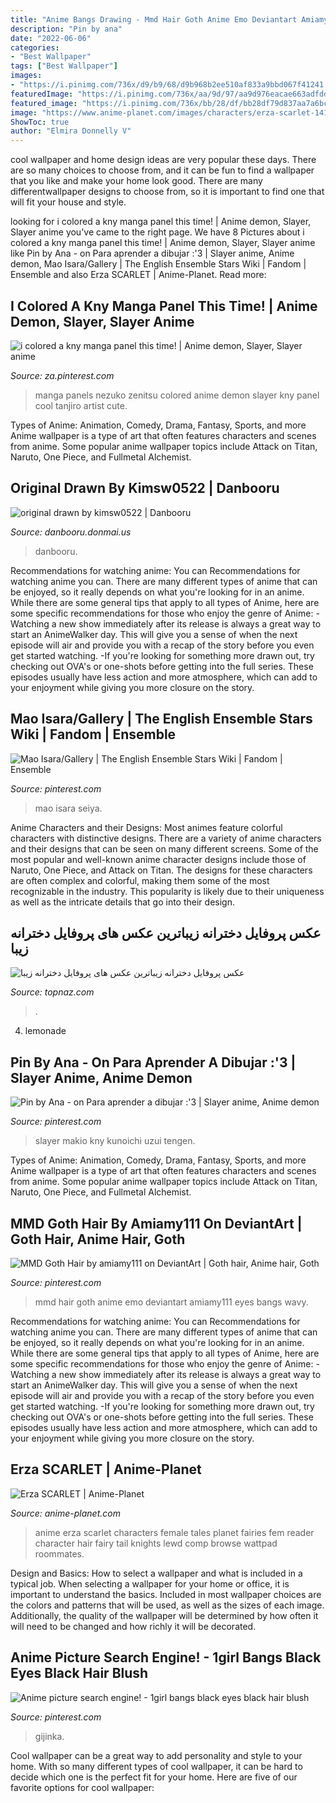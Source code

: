 ```yaml
---
title: "Anime Bangs Drawing - Mmd Hair Goth Anime Emo Deviantart Amiamy111 Eyes Bangs Wavy"
description: "Pin by ana"
date: "2022-06-06"
categories:
- "Best Wallpaper"
tags: ["Best Wallpaper"]
images:
- "https://i.pinimg.com/736x/d9/b9/68/d9b968b2ee510af833a9bbd067f41241.jpg"
featuredImage: "https://i.pinimg.com/736x/aa/9d/97/aa9d976eacae663adfdd837f5468db63.jpg"
featured_image: "https://i.pinimg.com/736x/bb/28/df/bb28df79d837aa7a6bc765b39b991327--goth-hair-emo-hair.jpg"
image: "https://www.anime-planet.com/images/characters/erza-scarlet-1419.jpg"
ShowToc: true
author: "Elmira Donnelly V"
---
```



cool wallpaper and home design ideas are very popular these days. There are so many choices to choose from, and it can be fun to find a wallpaper that you like and make your home look good. There are many differentwallpaper designs to choose from, so it is important to find one that will fit your house and style.

	

		
looking for i colored a kny manga panel this time! | Anime demon, Slayer, Slayer anime you've came to the right page. We have 8 Pictures about i colored a kny manga panel this time! | Anime demon, Slayer, Slayer anime like Pin by Ana - on Para aprender a dibujar :&#039;3 | Slayer anime, Anime demon, Mao Isara/Gallery | The English Ensemble Stars Wiki | Fandom | Ensemble and also Erza SCARLET | Anime-Planet. Read more:
		
    
## I Colored A Kny Manga Panel This Time! | Anime Demon, Slayer, Slayer Anime

<img loading=lazy src="https://i.pinimg.com/736x/c5/c2/a6/c5c2a65851065a2b0fecfeac3cb03f98.jpg" onerror="this.onerror=null;this.src='https://tse3.mm.bing.net/th?id=OIP.4QYJ34WUXmGmMaYRIddLTgHaLh&amp;pid=15.1';" alt="i colored a kny manga panel this time! | Anime demon, Slayer, Slayer anime">

_Source: za.pinterest.com_

>manga panels nezuko zenitsu colored anime demon slayer kny panel cool tanjiro artist cute. 

	

Types of Anime: Animation, Comedy, Drama, Fantasy, Sports, and more
Anime wallpaper is a type of art that often features characters and scenes from anime. Some popular anime wallpaper topics include Attack on Titan, Naruto, One Piece, and Fullmetal Alchemist.

    
## Original Drawn By Kimsw0522 | Danbooru

<img loading=lazy src="https://cdn.donmai.us/sample/66/cd/sample-66cd2ad286891a7a11b657581f54d187.jpg" onerror="this.onerror=null;this.src='https://tse4.mm.bing.net/th?id=OIP._xdfrZNI1LVeaIVURukGGAHaKl&amp;pid=15.1';" alt="original drawn by kimsw0522 | Danbooru">

_Source: danbooru.donmai.us_

>danbooru. 

	

Recommendations for watching anime: You can
Recommendations for watching anime you can. There are many different types of anime that can be enjoyed, so it really depends on what you're looking for in an anime. While there are some general tips that apply to all types of Anime, here are some specific recommendations for those who enjoy the genre of Anime: 
-Watching a new show immediately after its release is always a great way to start an AnimeWalker day. This will give you a sense of when the next episode will air and provide you with a recap of the story before you even get started watching. 
-If you're looking for something more drawn out, try checking out OVA's or one-shots before getting into the full series. These episodes usually have less action and more atmosphere, which can add to your enjoyment while giving you more closure on the story.

    
## Mao Isara/Gallery | The English Ensemble Stars Wiki | Fandom | Ensemble

<img loading=lazy src="https://i.pinimg.com/736x/aa/9d/97/aa9d976eacae663adfdd837f5468db63.jpg" onerror="this.onerror=null;this.src='https://tse4.mm.bing.net/th?id=OIP.0c8z0TbCZstaouNGLKv58wHaJN&amp;pid=15.1';" alt="Mao Isara/Gallery | The English Ensemble Stars Wiki | Fandom | Ensemble">

_Source: pinterest.com_

>mao isara seiya. 

	

Anime Characters and their Designs: Most animes feature colorful characters with distinctive designs.
There are a variety of anime characters and their designs that can be seen on many different screens. Some of the most popular and well-known anime character designs include those of Naruto, One Piece, and Attack on Titan. The designs for these characters are often complex and colorful, making them some of the most recognizable in the industry. This popularity is likely due to their uniqueness as well as the intricate details that go into their design.

    
## عکس پروفایل دخترانه زیباترین عکس های پروفایل دخترانه زیبا

<img loading=lazy src="https://dl.topnaz.com/2017/05/Profile-Girl-20.jpg" onerror="this.onerror=null;this.src='https://tse3.mm.bing.net/th?id=OIP.i4hdSQ6gkW1DN6vl0nHXpgAAAA&amp;pid=15.1';" alt="عکس پروفایل دخترانه زیباترین عکس های پروفایل دخترانه زیبا">

_Source: topnaz.com_

>. 

	

4. lemonade 

    
## Pin By Ana - On Para Aprender A Dibujar :&#039;3 | Slayer Anime, Anime Demon

<img loading=lazy src="https://i.pinimg.com/736x/d9/b9/68/d9b968b2ee510af833a9bbd067f41241.jpg" onerror="this.onerror=null;this.src='https://tse4.mm.bing.net/th?id=OIP.b4Pv_Cg4LUowt5bNZkWCSQAAAA&amp;pid=15.1';" alt="Pin by Ana - on Para aprender a dibujar :&#039;3 | Slayer anime, Anime demon">

_Source: pinterest.com_

>slayer makio kny kunoichi uzui tengen. 

	

Types of Anime: Animation, Comedy, Drama, Fantasy, Sports, and more
Anime wallpaper is a type of art that often features characters and scenes from anime. Some popular anime wallpaper topics include Attack on Titan, Naruto, One Piece, and Fullmetal Alchemist.

    
## MMD Goth Hair By Amiamy111 On DeviantArt | Goth Hair, Anime Hair, Goth

<img loading=lazy src="https://i.pinimg.com/736x/bb/28/df/bb28df79d837aa7a6bc765b39b991327--goth-hair-emo-hair.jpg" onerror="this.onerror=null;this.src='https://tse2.mm.bing.net/th?id=OIP.1GBA1LpkJ3elx4qr0sw4bQHaEi&amp;pid=15.1';" alt="MMD Goth Hair by amiamy111 on DeviantArt | Goth hair, Anime hair, Goth">

_Source: pinterest.com_

>mmd hair goth anime emo deviantart amiamy111 eyes bangs wavy. 

	

Recommendations for watching anime: You can
Recommendations for watching anime you can. There are many different types of anime that can be enjoyed, so it really depends on what you're looking for in an anime. While there are some general tips that apply to all types of Anime, here are some specific recommendations for those who enjoy the genre of Anime: 
-Watching a new show immediately after its release is always a great way to start an AnimeWalker day. This will give you a sense of when the next episode will air and provide you with a recap of the story before you even get started watching. 
-If you're looking for something more drawn out, try checking out OVA's or one-shots before getting into the full series. These episodes usually have less action and more atmosphere, which can add to your enjoyment while giving you more closure on the story.

    
## Erza SCARLET | Anime-Planet

<img loading=lazy src="https://www.anime-planet.com/images/characters/erza-scarlet-1419.jpg" onerror="this.onerror=null;this.src='https://tse2.mm.bing.net/th?id=OIP.b7VYrwC5SHpGl-E6TefnnAAAAA&amp;pid=15.1';" alt="Erza SCARLET | Anime-Planet">

_Source: anime-planet.com_

>anime erza scarlet characters female tales planet fairies fem reader character hair fairy tail knights lewd comp browse wattpad roommates. 

	

Design and Basics: How to select a wallpaper and what is included in a typical job.
When selecting a wallpaper for your home or office, it is important to understand the basics. Included in most wallpaper choices are the colors and patterns that will be used, as well as the sizes of each image. Additionally, the quality of the wallpaper will be determined by how often it will need to be changed and how richly it will be decorated.

    
## Anime Picture Search Engine! - 1girl Bangs Black Eyes Black Hair Blush

<img loading=lazy src="https://i.pinimg.com/736x/1c/17/08/1c1708063d333ff6202595ea4254139c--green-eyes-green-hair.jpg" onerror="this.onerror=null;this.src='https://tse2.mm.bing.net/th?id=OIP.JNO4T03OTJ49t-ej9HEaTgHaKd&amp;pid=15.1';" alt="Anime picture search engine! - 1girl bangs black eyes black hair blush">

_Source: pinterest.com_

>gijinka. 

	

Cool wallpaper can be a great way to add personality and style to your home. With so many different types of cool wallpaper, it can be hard to decide which one is the perfect fit for your home. Here are five of our favorite options for cool wallpaper: 

